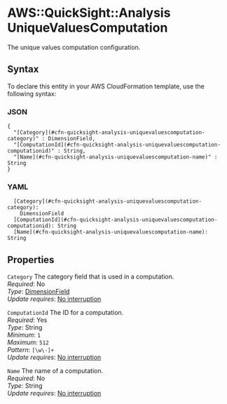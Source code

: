 # AWS::QuickSight::Analysis UniqueValuesComputation<a name="aws-properties-quicksight-analysis-uniquevaluescomputation"></a>

The unique values computation configuration\.

## Syntax<a name="aws-properties-quicksight-analysis-uniquevaluescomputation-syntax"></a>

To declare this entity in your AWS CloudFormation template, use the following syntax:

### JSON<a name="aws-properties-quicksight-analysis-uniquevaluescomputation-syntax.json"></a>

```
{
  "[Category](#cfn-quicksight-analysis-uniquevaluescomputation-category)" : DimensionField,
  "[ComputationId](#cfn-quicksight-analysis-uniquevaluescomputation-computationid)" : String,
  "[Name](#cfn-quicksight-analysis-uniquevaluescomputation-name)" : String
}
```

### YAML<a name="aws-properties-quicksight-analysis-uniquevaluescomputation-syntax.yaml"></a>

```
  [Category](#cfn-quicksight-analysis-uniquevaluescomputation-category): 
    DimensionField
  [ComputationId](#cfn-quicksight-analysis-uniquevaluescomputation-computationid): String
  [Name](#cfn-quicksight-analysis-uniquevaluescomputation-name): String
```

## Properties<a name="aws-properties-quicksight-analysis-uniquevaluescomputation-properties"></a>

`Category`  <a name="cfn-quicksight-analysis-uniquevaluescomputation-category"></a>
The category field that is used in a computation\.  
*Required*: No  
*Type*: [DimensionField](aws-properties-quicksight-analysis-dimensionfield.md)  
*Update requires*: [No interruption](https://docs.aws.amazon.com/AWSCloudFormation/latest/UserGuide/using-cfn-updating-stacks-update-behaviors.html#update-no-interrupt)

`ComputationId`  <a name="cfn-quicksight-analysis-uniquevaluescomputation-computationid"></a>
The ID for a computation\.  
*Required*: Yes  
*Type*: String  
*Minimum*: `1`  
*Maximum*: `512`  
*Pattern*: `[\w\-]+`  
*Update requires*: [No interruption](https://docs.aws.amazon.com/AWSCloudFormation/latest/UserGuide/using-cfn-updating-stacks-update-behaviors.html#update-no-interrupt)

`Name`  <a name="cfn-quicksight-analysis-uniquevaluescomputation-name"></a>
The name of a computation\.  
*Required*: No  
*Type*: String  
*Update requires*: [No interruption](https://docs.aws.amazon.com/AWSCloudFormation/latest/UserGuide/using-cfn-updating-stacks-update-behaviors.html#update-no-interrupt)